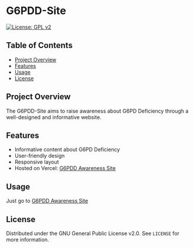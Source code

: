 # G6PDD-Site

[![License: GPL v2](https://img.shields.io/badge/License-GPL%20v2-blue.svg)](https://www.gnu.org/licenses/old-licenses/gpl-2.0.en.html)

## Table of Contents
- [Project Overview](#project-overview)
- [Features](#features)
- [Usage](#usage)
- [License](#license)

## Project Overview
The G6PDD-Site aims to raise awareness about G6PD Deficiency through a well-designed and informative website. 

## Features
- Informative content about G6PD Deficiency
- User-friendly design
- Responsive layout
- Hosted on Vercel: [G6PDD Awareness Site](https://g6pdd-awareness.vercel.app)

## Usage
Just go to [G6PDD Awareness Site](https://g6pdd-awareness.vercel.app)


## License
Distributed under the GNU General Public License v2.0. See `LICENSE` for more information.

